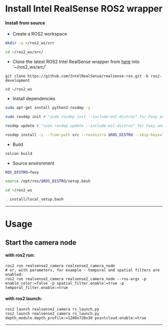 # Install Intel RealSense ROS2 wrapper

  

#### Install from source
  
  - Create a ROS2 workspace
```bash
mkdir -p ~/ros2_ws/src
```
```bash
cd ~/ros2_ws/src/
```
  
  - Clone the latest ROS2 Intel RealSense  wrapper from [here](https://github.com/IntelRealSense/realsense-ros.git) into '~/ros2_ws/src/'
```bashrc
git clone https://github.com/IntelRealSense/realsense-ros.git -b ros2-development
```
```bashrc
cd ~/ros2_ws
```
  
  - Install dependencies
```bash
sudo apt-get install python3-rosdep -y
```
```bash
sudo rosdep init # "sudo rosdep init --include-eol-distros" for Foxy and earlier
```
```bash
rosdep update # "sudo rosdep update --include-eol-distros" for Foxy and earlier
```
```bash
rosdep install -i --from-path src --rosdistro $ROS_DISTRO --skip-keys=librealsense2 -y
```

  - Build
```bash
colcon build
```

  -  Source environment
```bash
ROS_DISTRO=foxy
```
```bash
source /opt/ros/$ROS_DISTRO/setup.bash
```
```bash
cd ~/ros2_ws
```
```bash
. install/local_setup.bash
```
  
  </details>

<hr>


# Usage

## Start the camera node
  
  #### with ros2 run:
    ros2 run realsense2_camera realsense2_camera_node
    # or, with parameters, for example - temporal and spatial filters are enabled:
    ros2 run realsense2_camera realsense2_camera_node --ros-args -p enable_color:=false -p spatial_filter.enable:=true -p temporal_filter.enable:=true
  
  #### with ros2 launch:
    ros2 launch realsense2_camera rs_launch.py
    ros2 launch realsense2_camera rs_launch.py depth_module.depth_profile:=1280x720x30 pointcloud.enable:=true

<hr>

